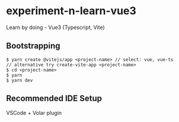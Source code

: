 # experiment-n-learn-vue3
Learn by doing - Vue3 (Typescript, Vite)

## Bootstrapping

```
$ yarn create @vitejs/app <project-name> // select: vue, vue-ts
// alternative try create-vite-app <project-name>
$ cd <project-name>
$ yarn
$ yarn dev
```
## Recommended IDE Setup
VSCode + Volar plugin



